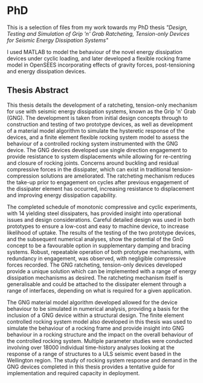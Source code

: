 # PhD

This is a selection of files from my work towards my PhD thesis *"Design, Testing and Simulation of Grip 'n'
Grab Ratcheting, Tension-only Devices for Seismic Energy Dissipation Systems"*

I used MATLAB to model the behaviour of the novel energy dissipation devices under cyclic loading, and later
developed a flexible rocking frame model in OpenSEES incorporating effects of gravity forces, post-tensioning and energy dissipation devices.

## Thesis Abstract

This thesis details the development of a ratcheting, tension-only mechanism for use with seismic
energy dissipation systems, known as the Grip 'n' Grab (GNG). The development is taken from initial
design concepts through to construction and testing of two prototype devices, as well as development
of a material model algorithm to simulate the hysteretic response of the devices, and a finite element
flexible rocking system model to assess the behaviour of a controlled rocking system instrumented
with the GNG device. The GNG devices developed use single direction engagement to provide
resistance to system displacements while allowing for re-centring and closure of rocking joints.
Concerns around buckling and residual compressive forces in the dissipater, which can exist in
traditional tension-compression solutions are ameliorated. The ratcheting mechanism reduces the
take-up prior to engagement on cycles after previous engagement of the dissipater element has
occurred, increasing resistance to displacement and improving energy dissipation capability.

The completed schedule of monotonic compressive and cyclic experiments, with 14 yielding steel
dissipaters, has provided insight into operational issues and design considerations. Careful detailed
design was used in both prototypes to ensure a low-cost and easy to machine device, to increase
likelihood of uptake. The results of the testing of the two prototype devices, and the subsequent
numerical analyses, show the potential of the GnG concept to be a favourable option in supplementary
damping and bracing systems. Robust, repeatable operation of both prototype mechanisms, with
redundancy in engagement, was observed, with negligible compressive forces recorded. The GNG
ratcheting, tension-only devices developed provide a unique solution which can be implemented with
a range of energy dissipation mechanisms as desired. The ratcheting mechanism itself is generalisable
and could be attached to the dissipater element through a range of interfaces, depending on what is
required for a given application.

The GNG material model algorithm developed allowed for the device behaviour to be simulated in
numerical analysis, providing a basis for the inclusion of a GNG device within a structural design. The
finite element controlled rocking system model also developed in this thesis was used to simulate the
behaviour of a rocking frame and provide insight into GNG behaviour in a rocking structure and the
impact on the overall behaviour of the controlled rocking system. Multiple parameter studies were
conducted involving over 18000 individual time-history analyses looking at the response of a range of
structures to a ULS seismic event based in the Wellington region. The study of rocking system response
and demand in the GNG devices completed in this thesis provides a tentative guide for
implementation and required capacity in deployment.
